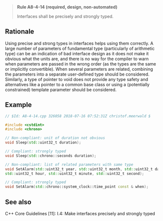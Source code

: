 > **Rule A8-4-14 (required, design, non-automated)**
>
> Interfaces shall be precisely and strongly typed.

## Rationale

Using precise and strong types in interfaces helps using them correctly.
A large number of parameters of fundamental type (particularly of arithmetic type)
can be an indication of bad interface design as it does not make it obvious what the
units are, and there is no way for the compiler to warn when parameters are passed
in the wrong order (as the types are the same or implicitly convertible).
When several parameters are related, combining the parameters into a separate
user-defined type should be considered.
Similarly, a type of pointer to void does not provide any type safety and alternatives
like a pointer to a common base class or using a (potentially constrained) template
parameter should be considered.

## Example

```cpp
// $Id: A8-4-14.cpp 326058 2018-07-16 07:52:31Z christof.meerwald $

#include <cstdint>
#include <chrono>

// Non-compliant: unit of duration not obvious
void Sleep(std::uint32_t duration);

// Compliant: strongly typed
void Sleep(std::chrono::seconds duration);

// Non-compliant: list of related parameters with same type
void SetAlarm(std::uint32_t year, std::uint32_t month, std::uint32_t day,
std::uint32_t hour, std::uint32_t minute, std::uint32_t second);

// Compliant: strongly typed
void SetAlarm(std::chrono::system_clock::time_point const & when);

```

## See also

C++ Core Guidelines [11]: I.4: Make interfaces precisely and strongly typed
